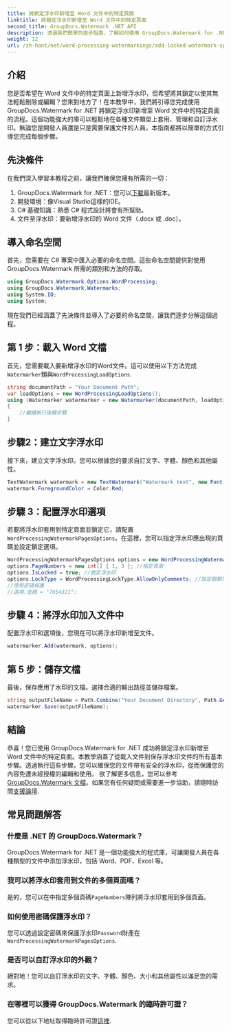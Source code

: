 ```yaml
---
title: 將鎖定浮水印新增至 Word 文件中的特定頁面
linktitle: 將鎖定浮水印新增至 Word 文件中的特定頁面
second_title: GroupDocs.Watermark .NET API
description: 透過我們簡單的逐步指南，了解如何使用 GroupDocs.Watermark for .NET 將鎖定浮水印新增至 Word 文件中的特定頁面。
weight: 12
url: /zh-hant/net/word-processing-watermarkings/add-locked-watermark-specific-pages-word-docs/
---
```

## 介紹
您是否希望在 Word 文件中的特定頁面上新增浮水印，但希望將其鎖定以使其無法輕鬆刪除或編輯？您來對地方了！在本教學中，我們將引導您完成使用 GroupDocs.Watermark for .NET 將鎖定浮水印新增至 Word 文件中的特定頁面的流程。這個功能強大的庫可以輕鬆地在各種文件類型上套用、管理和自訂浮水印。無論您是開發人員還是只是需要保護文件的人員，本指南都將以簡單的方式引導您完成每個步驟。
## 先決條件
在我們深入學習本教程之前，讓我們確保您擁有所需的一切：
1.  GroupDocs.Watermark for .NET：您可以[下載](https://releases.groupdocs.com/Watermark/net/)最新版本。
2. 開發環境：像Visual Studio這樣的IDE。
3. C# 基礎知識：熟悉 C# 程式設計將會有所幫助。
4. 文件至浮水印：要新增浮水印的 Word 文件（.docx 或 .doc）。
## 導入命名空間
首先，您需要在 C# 專案中匯入必要的命名空間。這些命名空間提供對使用 GroupDocs.Watermark 所需的類別和方法的存取。
```csharp
using GroupDocs.Watermark.Options.WordProcessing;
using GroupDocs.Watermark.Watermarks;
using System.IO;
using System;
```
現在我們已經涵蓋了先決條件並導入了必要的命名空間，讓我們逐步分解這個過程。
## 第 1 步：載入 Word 文檔
首先，您需要載入要新增浮水印的Word文件。這可以使用以下方法完成`Watermarker`類與`WordProcessingLoadOptions`.
```csharp
string documentPath = "Your Document Path";
var loadOptions = new WordProcessingLoadOptions();
using (Watermarker watermarker = new Watermarker(documentPath, loadOptions))
{
    //繼續執行後續步驟
}
```
## 步驟2：建立文字浮水印
接下來，建立文字浮水印。您可以根據您的要求自訂文字、字體、顏色和其他屬性。
```csharp
TextWatermark watermark = new TextWatermark("Watermark text", new Font("Arial", 19));
watermark.ForegroundColor = Color.Red;
```
## 步驟 3：配置浮水印選項
若要將浮水印套用到特定頁面並鎖定它，請配置`WordProcessingWatermarkPagesOptions`。在這裡，您可以指定浮水印應出現的頁碼並設定鎖定選項。
```csharp
WordProcessingWatermarkPagesOptions options = new WordProcessingWatermarkPagesOptions();
options.PageNumbers = new int[] { 1, 3 }; //指定頁面
options.IsLocked = true; //鎖定浮水印
options.LockType = WordProcessingLockType.AllowOnlyComments; //設定鎖類型
//使用密碼保護
//選項.密碼 = "7654321";
```
## 步驟 4：將浮水印加入文件中
配置浮水印和選項後，您現在可以將浮水印新增至文件。
```csharp
watermarker.Add(watermark, options);
```
## 第 5 步：儲存文檔
最後，保存應用了水印的文檔。選擇合適的輸出路徑並儲存檔案。
```csharp
string outputFileName = Path.Combine("Your Document Directory", Path.GetFileName(documentPath));
watermarker.Save(outputFileName);
```
## 結論
恭喜！您已使用 GroupDocs.Watermark for .NET 成功將鎖定浮水印新增至 Word 文件中的特定頁面。本教學涵蓋了從載入文件到保存浮水印文件的所有基本步驟。透過執行這些步驟，您可以確保您的文件帶有安全的浮水印，從而保護您的內容免遭未經授權的編輯和使用。
欲了解更多信息，您可以參考[GroupDocs.Watermark 文檔](https://tutorials.groupdocs.com/Watermark/net/)。如果您有任何疑問或需要進一步協助，請隨時訪問[支援論壇](https://forum.groupdocs.com/c/watermark/19).
## 常見問題解答
### 什麼是 .NET 的 GroupDocs.Watermark？
GroupDocs.Watermark for .NET 是一個功能強大的程式庫，可讓開發人員在各種類型的文件中添加浮水印，包括 Word、PDF、Excel 等。
### 我可以將浮水印套用到文件的多個頁面嗎？
是的，您可以在中指定多個頁碼`PageNumbers`陣列將浮水印套用到多個頁面。
### 如何使用密碼保護浮水印？
您可以透過設定密碼來保護浮水印`Password`財產在`WordProcessingWatermarkPagesOptions`.
### 是否可以自訂浮水印的外觀？
絕對地！您可以自訂浮水印的文字、字體、顏色、大小和其他屬性以滿足您的需求。
### 在哪裡可以獲得 GroupDocs.Watermark 的臨時許可證？
您可以從以下地址取得臨時許可證[這裡](https://purchase.groupdocs.com/temporary-license/).